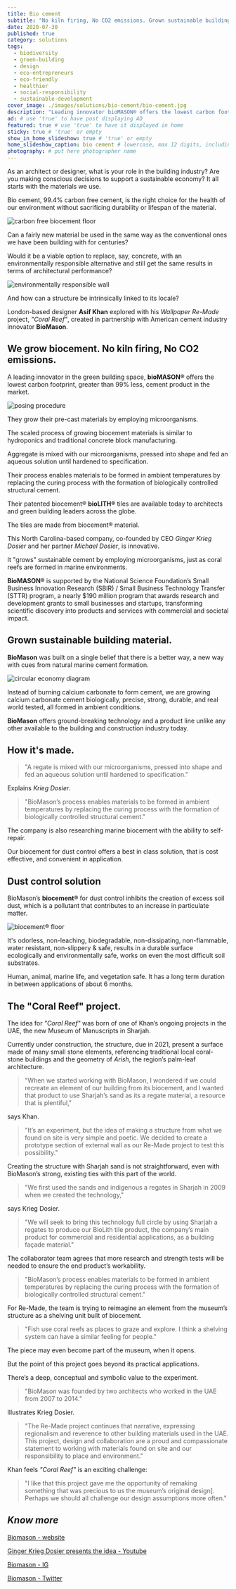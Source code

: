```yaml
---
title: Bio cement
subtitle: "No kiln firing, No CO2 emissions. Grown sustainable building material."
date: 2020-07-30
published: true
category: solutions
tags:
  - biodiversity
  - green-building
  - design
  - eco-entrepreneurs
  - eco-friendly
  - healthier
  - social-responsibility
  - sustainable-development
cover_image: ./images/solutions/bio-cement/bio-cement.jpg
description: "Leading innovator bioMASON® offers the lowest carbon footprint cement product in the market. Their pre-cast materials are grown employing microorganisms." # max 160 digits cos dunno how to trim it, yet......
ad: # use 'true' to have post displaying AD
featured: true # use 'true' to have it displayed in home
sticky: true # 'true' or empty
show_in_home_slideshow: true # 'true' or empty
home_slideshow_caption: bio cement # lowercase, max 12 digits, including spaces
photography: # put here photographer name
---
```



As an architect or designer, what is your role in the building industry? Are you making conscious decisions to support a sustainable economy? It all starts with the materials we use.

Bio cement, 99.4% carbon free cement, is the right choice for the health of our environment without sacrificing durability or lifespan of the material.

![carbon free biocement floor](./images/solutions/bio-cement/bio-cement-02.jpg)

Can a fairly new material be used in the same way as the conventional ones we have been building with for centuries?

Would it be a viable option to replace, say, concrete, with an environmentally responsible alternative and still get the same results in terms of architectural performance?

![environmentally responsible wall](./images/solutions/bio-cement/bio-cement-03.jpg)

And how can a structure be intrinsically linked to its locale?

London-based designer **Asif Khan** explored with his _Wallpaper Re-Made_ project, _"Coral Reef"_, created in partnership with American cement industry innovator **BioMason**.


## We grow biocement. No kiln firing, No CO2 emissions.

A leading innovator in the green building space, **bioMASON®** offers the lowest carbon footprint, greater than 99% less, cement product in the market.

![posing procedure](./images/solutions/bio-cement/bio-cement-04.jpg)

They grow their pre-cast materials by employing microorganisms.

The scaled process of growing biocement materials is similar to hydroponics and traditional concrete block manufacturing.

Aggregate is mixed with our microorganisms, pressed into shape and fed an aqueous solution until hardened to specification.

Their process enables materials to be formed in ambient temperatures by replacing the curing process with the formation of biologically controlled structural cement.

Their patented biocement® **bioLITH®** tiles are available today to architects and green building leaders across the globe.

The tiles are made from biocement® material.

This North Carolina-based company, co-founded by CEO _Ginger Krieg Dosier_ and her partner _Michael Dosier_, is innovative.

It "grows" sustainable cement by employing microorganisms, just as coral reefs are formed in marine environments.

**BioMASON®** is supported by the National Science Foundation’s Small Business Innovation Research (SBIR) / Small Business Technology Transfer (STTR) program, a nearly $190 million program that awards research and development grants to small businesses and startups, transforming scientific discovery into products and services with commercial and societal impact.

## Grown sustainable building material.

**BioMason** was built on a single belief that there is a better way, a new way with cues from natural marine cement formation.

![circular economy diagram](./images/solutions/bio-cement/bio-cement-05.jpg)

Instead of burning calcium carbonate to form cement, we are growing calcium carbonate cement biologically, precise, strong, durable, and real world tested, all formed in ambient conditions.

**BioMason** offers ground-breaking technology and a product line unlike any other available to the building and construction industry today.


## How it's made.

>"A regate is mixed with our microorganisms, pressed into shape and fed an aqueous solution until hardened to specification."

Explains _Krieg Dosier_.

>"BioMason’s process enables materials to be formed in ambient temperatures by replacing the curing process with the formation of biologically controlled structural cement."

The company is also researching marine biocement with the ability to self-repair.

Our biocement for dust control offers a best in class solution, that is cost effective, and convenient in application.

## Dust control solution

BioMason’s **biocement®** for dust control inhibits the creation of excess soil dust, which is a pollutant that contributes to an increase in particulate matter.

![biocement® floor](./images/solutions/bio-cement/bio-cement-06.jpg)

It's odorless, non-leaching, biodegradable, non-dissipating, non-flammable, water resistant, non-slippery & safe, results in a durable surface ecologically and environmentally safe, works on even the most difficult soil substrates.

Human, animal, marine life, and vegetation safe. It has a long term duration in between applications of about 6 months.

## The "Coral Reef" project.

The idea for _"Coral Reef"_ was born of one of Khan’s ongoing projects in the UAE, the new Museum of Manuscripts in Sharjah.

Currently under construction, the structure, due in 2021, present a surface made of many small stone elements, referencing traditional local coral-stone buildings and the geometry of _Arish_, the region’s palm-leaf architecture.

>"When we started working with BioMason, I wondered if we could recreate an element of our building from its biocement, and I wanted that product to use Sharjah’s sand as its a regate material, a resource that is plentiful,"

says Khan.

>"It’s an experiment, but the idea of making a structure from what we found on site is very simple and poetic. We decided to create a prototype section of external wall as our Re-Made project to test this possibility."

Creating the structure with Sharjah sand is not straightforward, even with BioMason’s strong, existing ties with this part of the world.

>"We first used the sands and indigenous a regates in Sharjah in 2009 when we created the technology,"

says Krieg Dosier.

>"We will seek to bring this technology full circle by using Sharjah a regates to produce our BioLith tile product, the company’s main product for commercial and residential applications, as a building façade material."

The collaborator team agrees that more research and strength tests will be needed to ensure the end product’s workability.

>"BioMason’s process enables materials to be formed in ambient temperatures by replacing the curing process with the formation of biologically controlled structural cement."

For Re-Made, the team is trying to reimagine an element from the museum’s structure as a shelving unit built of biocement.

>"Fish use coral reefs as places to graze and explore. I think a shelving system can have a similar feeling for people."

The piece may even become part of the museum, when it opens.

But the point of this project goes beyond its practical applications.

There’s a deep, conceptual and symbolic value to the experiment.

>"BioMason was founded by two architects who worked in the UAE from 2007 to 2014."

Illustrates Krieg Dosier.

>"The Re-Made project continues that narrative, expressing regionalism and reverence to other building materials used in the UAE. This project, design and collaboration are a proud and compassionate statement to working with materials found on site and our responsibility to place and environment."

Khan feels _"Coral Reef"_ is an exciting challenge:

>"I like that this project gave me the opportunity of remaking something that was precious to us the museum’s original design]. Perhaps we should all challenge our design assumptions more often."




## **_Know more_**

[Biomason - website](https://www.biomason.com)

[Ginger Krieg Dosier presents the idea - Youtube](https://youtu.be/6BqoM4am8kw)

[Biomason - IG](https://www.instagram.com/biomason)

[Biomason - Twitter](https://twitter.com/biomason)
